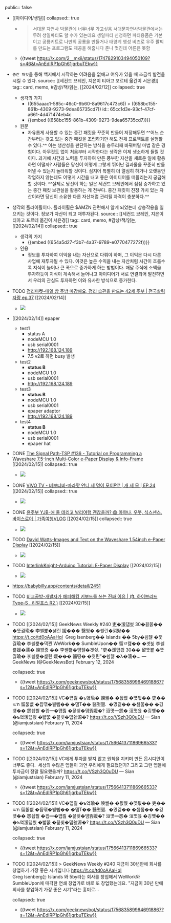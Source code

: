 public:: false

- [[아이디어/생일]]
  collapsed:: true
	- > 서대문 자연사 박물관에 너무너무 가고싶음
	  서대문자연사박물관에서는 무려 생일파티도 할 수가 있는데요
	  생일파티 신청하면 파티용품은 기본이고
	  공룡키트로 나만의 공룡을 만들거나 태양계 행성 비즈로 우주 팔찌를 만드는 프로그램도 제공을 해줍니다
	  존나 멋진데 어른은 못함
	- {{tweet https://x.com/2__mxii/status/1747829103494050109?s=46&t=AnEdIRP1pGh61jqrbuTEkw}}
- `중간 패킷`을 통해 백지에서 시작하는 어려움을 없애고 여유가 있을 때 조금씩 발전을 시킬 수 있다.
  source:: [[세컨드 브레인, 지은이 티아고 포르테 옮긴이 서은경]]
  tag:: card, memo, #감상/책/읽는, [[2024/02/12]]
  collapsed:: true
	- 생각의 가지
		- ((655aaac1-585c-46c0-9b60-8a9617c473c6)) > ((658bc155-861b-4309-9273-9dea65735cd7))
		  id:: 65cc1d3e-93cf-47cf-a661-4d471474eb4c
		- {{embed ((658bc155-861b-4309-9273-9dea65735cd7))}}
	- 원문
		- 자유롭게 사용할 수 있는 중간 패킷을 꾸준히 만들어 저장해두면 ^^어느 순간부터는 갖고 있는 중간 패킷을 조립하기만 해도 전체 프로젝트를 실행할 수 있다.^^ 이는 생산성을 판단하는 방식을 송두리째 바꿔버릴 마법 같은 경험이다. 아무것도 없이 처음부터 시작한다는 생각은 이제 생소하게 들릴 것이다. 과거에 시간과 노력을 투자하여 만든 풍부한 자산을 새로운 일에 활용하면 어떨까? 사람들은 당신이 어떻게 그렇게 뛰어난 결과물을 꾸준히 만들어낼 수 있는지 놀라워할 것이다. 심지어 특별히 더 열심히 하거나 오랫동안 작업하지 않는데도 어떻게 시간을 내고 좋은 아이디어를 떠올리는지 궁금해할 것이다. ^^실제로 당신이 하는 일은 세컨드 브레인에서 점점 증가하고 있는 중간 패킷 보관실을 활용하는 게 전부다. 중간 패킷이 진정 가치 있는 자산이라면 당신이 소유한 다른 자산처럼 관리될 자격이 충분하다.^^
- 생각의 플라이휠이다. 플라이휠은 $AMZN 관련해서 알게 되었는데 상승작용을 일으키는 것이다. 정보가 자산이 되고 재투자된다.
  source:: [[세컨드 브레인, 지은이 티아고 포르테 옮긴이 서은경]]
  tag:: card, memo, #감상/책/읽는, [[2024/02/14]]
  collapsed:: true
	- 생각의 가지
		- {{embed ((654a5d27-f3b7-4a37-9789-e0770477272f))}}
	- 인용
		- 정보를 투자하여 이익을 내는 자산으로 다뤄야 하며, 그 이익은 다시 다른 사업에 재투자될 수 있다. 이것은 높은 수익을 내는 자산처럼 시간이 흐를수록 지식이 늘어나 큰 폭으로 증가하게 하는 방법이다. 매달 주식에 소액을 투자하듯이 지식이 계속해서 늘어나고 아이디어가 서로 연결되어 발전하면서 우리의 관심도 투자하면 이와 유사한 방식으로 증가한다.
- TODO [정리마켓-매일 밤 주방 마감해요, 정리 습관을 만드는 42세 주부 | 전국살림자랑 ep.37](https://youtube.com/watch?v=czzA6fsnaWI&si=5OJYOcIgikTeq-_9) [[2024/02/14]]
	- ![](https://i.ytimg.com/vi/czzA6fsnaWI/hqdefault.jpg)
- [[2024/02/14]] epaper
	- test1
		- status A
		- nodeMCU 1.0
		- usb serial0001
		- http://192.168.124.189
		- 7.5 v2로 하면 busy 발생
	- test2
		- **status B**
		- nodeMCU 1.0
		- usb serial0001
		- http://192.168.124.189
	- test3
		- **status B**
		- nodeMCU 1.0
		- usb serial0001
		- epaper adaptor
		- http://192.168.124.189
	- test4
		- **status B**
		- nodeMCU 1.0
		- usb serial0001
		- epaper hat
- DONE [The Signal Path-TSP #136 - Tutorial on Programming a Waveshare 7.5-Inch Multi-Color e-Paper Display & Info-Frame](https://youtube.com/watch?v=mr6Lt0gKjsI&si=fz3UGO4BG0WrhRdA) [[2024/02/15]]
  collapsed:: true
	- ![](https://i.ytimg.com/vi/mr6Lt0gKjsI/hqdefault.jpg)
- DONE [VIVO TV - 비보티비-마라맛 언니 세 명이 모이면? | 개 세 모 | EP.24](https://youtube.com/watch?v=z1Q0RAJW8DQ&si=y6CCD1u3cRbxKW1F) [[2024/02/15]]
  collapsed:: true
	- ![](https://i.ytimg.com/vi/z1Q0RAJW8DQ/hqdefault.jpg)
- DONE [윤주부 YJB-애 둘 데리고 발리여행 괜찮을까? 😱 아야나, 우붓, 식스센스, 바이스로이 | 가족여행VLOG](https://youtube.com/watch?v=3gt3puJNvS8&si=_Pynqg-pgCuA2KRA) [[2024/02/15]]
  collapsed:: true
	- ![](https://i.ytimg.com/vi/3gt3puJNvS8/hqdefault.jpg)
- TODO [David Watts-Images and Text on the Waveshare 1.54inch e-Paper Display](https://youtube.com/watch?v=OPaCF-XJhqc&si=NEx4pZ2lWrNL0_oX) [[2024/02/15]]
	- ![](https://i.ytimg.com/vi/OPaCF-XJhqc/hqdefault.jpg)
- TODO [InterlinkKnight-Arduino Tutorial: E-Paper Display](https://youtube.com/watch?v=g7nUAa2SQqI&si=5e7pu8C-sMYfpB3J) [[2024/02/15]]
	- ![](https://i.ytimg.com/vi/g7nUAa2SQqI/hqdefault.jpg)
- https://babybilly.app/contents/detail/2451
- TODO [비교공방-개발자가 해피해킹 키보드를 쓰는 진짜 이유 |  (ft. 하이브리드 Type-S , 리얼포스 R2 )](https://youtube.com/watch?v=mu165FX2YO8&si=OBo2LbVFJBxjRbBx) [[2024/02/15]]
	- ![](https://i.ytimg.com/vi/mu165FX2YO8/hqdefault.jpg)
- TODO [[2024/02/15]] GeekNews Weekly #240 吏�湲덉씠 30�꾨쭔�� �뚯궗瑜� 李쎌뾽�섍린 媛��� 醫뗭� �쒓린�낅땲�� https://t.co/td0oAAaHqI  Greg Isenberg�� Islands �� 5by�쇰뒗 �뚯궗瑜� 李쎌뾽�댁꽌 WeWork�� SumbleUpon�� 留ㅺ컖�� �곗뇙 李쎌뾽媛�濡� 諛붾줈 �� 李쎌뾽�덈뒗�곗슂. "吏�湲덉씠 30�� 留뚯뿉 �뚯궗瑜� 李쎌뾽�섍린 媛��� 醫뗭� �쒓린"�쇰뒗 �λ�濡�...
  — GeekNews (@GeekNewsBot) February 12, 2024
  
  collapsed:: true
	- {{tweet https://x.com/geeknewsbot/status/1756835899646918867?s=12&t=AnEdIRP1pGh61jqrbuTEkw}}
- TODO [[2024/02/15]] VC�먭쾶 �ъ옄瑜� 諛쏆� �딄퀬 �먯튃�� 吏��ㅻŉ 留뚮뱺 �듭떆�붿뼵�� �덈Т�� 醫뗫떎.  �몄긽�� �섎쭖�� �깅뱾�� 怨쇱뿰 �곕━�먭쾶 �꾩슂�덈뜕媛�? 洹몃━怨� 洹몃윴 �깅뱾�� �ъ옄湲덉씠 �뺣쭚 �꾩슂�덉쓣源�? https://t.co/VSzh3Q0uDU
  — Sian (@iamjustsian) February 11, 2024
  
  collapsed:: true
	- {{tweet https://x.com/iamjustsian/status/1756641371186966533?s=12&t=AnEdIRP1pGh61jqrbuTEkw}}
- TODO [[2024/02/15]] VC에게 투자를 받지 않고 원칙을 지키며 만든 옵시디언이 너무도 좋다.  세상의 수많은 앱들이 과연 우리에게 필요했던가? 그리고 그런 앱들에 투자금이 정말 필요했을까? https://t.co/VSzh3Q0uDU
  — Sian (@iamjustsian) February 11, 2024
	- {{tweet https://x.com/iamjustsian/status/1756641371186966533?s=12&t=AnEdIRP1pGh61jqrbuTEkw}}
- TODO [[2024/02/15]] VC�먭쾶 �ъ옄瑜� 諛쏆� �딄퀬 �먯튃�� 吏��ㅻŉ 留뚮뱺 �듭떆�붿뼵�� �덈Т�� 醫뗫떎.  �몄긽�� �섎쭖�� �깅뱾�� 怨쇱뿰 �곕━�먭쾶 �꾩슂�덈뜕媛�? 洹몃━怨� 洹몃윴 �깅뱾�� �ъ옄湲덉씠 �뺣쭚 �꾩슂�덉쓣源�? https://t.co/VSzh3Q0uDU
  — Sian (@iamjustsian) February 11, 2024
  
  collapsed:: true
	- {{tweet https://x.com/iamjustsian/status/1756641371186966533?s=12&t=AnEdIRP1pGh61jqrbuTEkw}}
- TODO [[2024/02/15]] > GeekNews Weekly #240 지금이 30년만에 회사를 창업하기 가장 좋은 시기입니다 <https://t.co/td0oAAaHqI>   
  Greg Isenberg는 Islands 와 5by라는 회사를 창업해서 WeWork와 SumbleUpon에 매각한 연쇄 창업가로 바로 또 창업했는데요. "지금이 30년 만에 회사를 창업하기 가장 좋은 시기"라는 흥미로...
  
  collapsed:: true
	- {{tweet https://x.com/geeknewsbot/status/1756835899646918867?s=12&t=AnEdIRP1pGh61jqrbuTEkw}}